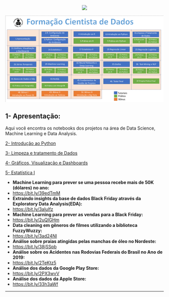 <p align="center"><img src="http://img.shields.io/static/v1?label=STATUS&message=EM%20DESENVOLVIMENTO&color=GREEN&style=for-the-badge"/></p>

<img src="Sem%20t%C3%ADtulo.png" alt="Formação Cientista de Dados">


## 1- Apresentação:
Aqui você encontra os notebooks dos projetos na área de Data Science, Machine Learning e Data Analysis.

[2- Introdução ao Python](url)

[3- Limpeza e tratamento de Dados](url)

[4- Gráficos, Visualização e Dashboards](url)

[5- Estatística I](url) 


* **Machine Learning para prever se uma pessoa recebe mais de 50K (dólares) no ano:**
*   https://bit.ly/39edTmM
* **Extraindo insights da base de dados Black Friday através da Exploratory Data Analysis(EDA):**
*   https://bit.ly/3aluIfz
* **Machine Learning para prever as vendas para a Black Friday:**
*   https://bit.ly/2uQIGHm
* **Data cleaning em gêneros de filmes utilizando a biblioteca FuzzyWuzzy:**
*   https://bit.ly/3ad24NI
* **Análise sobre praias atingidas pelas manchas de óleo no Nordeste:**
*   https://bit.ly/38jSSpb
* **Análise sobre os Acidentes nas Rodovias Federais do Brasil no Ano de 2019:**
*   https://bit.ly/2TeKtz5
* **Análise dos dados da Google Play Store:**
*   https://bit.ly/2PX3wvV
* **Análise dos dados da Apple Store:**
*   https://bit.ly/33h3aWf
---
